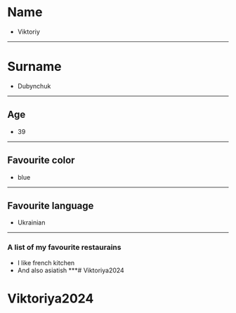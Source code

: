 # Name
- Viktoriy
*** 
# Surname
- Dubynchuk
***
## Age
- 39
***
## Favourite color
- blue
***
## Favourite language
- Ukrainian
***
### A list of my favourite restaurains
- I like french kitchen
- And also asiatish
***# Viktoriya2024
# Viktoriya2024
